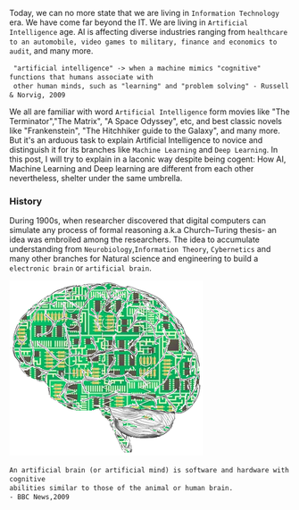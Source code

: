 Today, we can no more state that we are living in `Information Technology` era. We have come far beyond the IT. We are living in `Artificial Intelligence` age. AI is affecting diverse industries ranging from `healthcare to an automobile, video games to military, finance and economics to audit`, and many more.
```
 "artificial intelligence" -> when a machine mimics "cognitive" functions that humans associate with
 other human minds, such as "learning" and "problem solving" - Russell & Norvig, 2009
```

We all are familiar with word `Artificial Intelligence` form movies like "The Terminator","The Matrix", "A Space Odyssey", etc, and best classic novels like "Frankenstein", "The Hitchhiker guide to the Galaxy", and many more. But it's an arduous task to explain Artificial Intelligence to novice and distinguish it for its branches like `Machine Learning` and `Deep Learning`. In this post, I will try to explain in a laconic way despite being cogent: How AI, Machine Learning and Deep learning are different from each other nevertheless, shelter under the same umbrella.

### History
During 1900s, when researcher discovered that digital computers can simulate any process of formal reasoning a.k.a Church–Turing thesis- an idea was embroiled among the researchers. The idea to accumulate understanding from `Neurobiology`,`Information Theory`, `Cybernetics` and many other branches for Natural science and engineering to build a `electronic brain` or `artificial brain`.

![Artificial-brain](/img/2018-06-30/Artificial-Brain.png)

```
An artificial brain (or artificial mind) is software and hardware with cognitive
abilities similar to those of the animal or human brain.
- BBC News,2009
```
